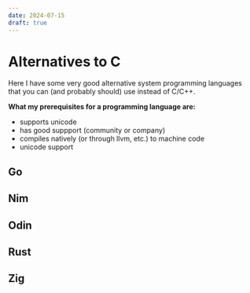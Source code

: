 ```yaml
---
date: 2024-07-15
draft: true
---
```


# Alternatives to C

Here I have some very good alternative system programming languages
that you can (and probably should) use instead of C/C++.

**What my prerequisites for a programming language are:**

- supports unicode
- has good suppport (community or company)
- compiles natively (or through llvm, etc.) to machine code
- unicode support

## Go

## Nim

## Odin

## Rust

## Zig
